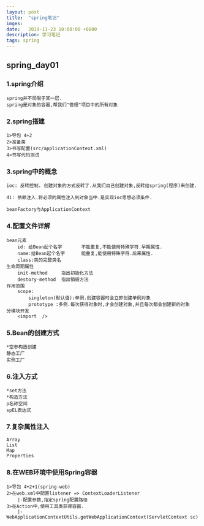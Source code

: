 ```yaml
---
layout: post
title:  "spring笔记"
imges: 
date:   2019-11-23 10:00:00 +0800
description: 学习笔记
tags: spring
---
```


## spring_day01

### 1.spring介绍
	spring并不局限于某一层.
	spring是对象的容器,帮我们"管理"项目中的所有对象
	
### 2.spring搭建
	1>导包 4+2
	2>准备类
	3>书写配置(src/applicationContext.xml)
	4>书写代码测试
	
### 3.spring中的概念
	ioc: 反转控制. 创建对象的方式反转了.从我们自己创建对象,反转给spring(程序)来创建.
	
	di: 依赖注入.将必须的属性注入到对象当中.是实现ioc思想必须条件.
	
	beanFactory与ApplicationContext
	
### 4.配置文件详解
	
	bean元素
		id:	给Bean起个名字		不能重复,不能使用特殊字符.早期属性.
		name:给Bean起个名字		能重复,能使用特殊字符.后来属性.
		class:类的完整类名
	生命周期属性
		init-method		指出初始化方法
		destory-method  指出销毁方法
	作用范围
		scope: 
			singleton(默认值):单例.创建容器时会立即创建单例对象
			prototype :多例.每次获得对象时,才会创建对象,并且每次都会创建新的对象
	分模块开发
		<import  />
	
### 5.Bean的创建方式
	*空参构造创建
	静态工厂
	实例工厂

### 6.注入方式
	*set方法
	*构造方法
	p名称空间
	spEL表达式
	
### 7.复杂属性注入
	Array
	List
	Map
	Properties
    
### 8.在WEB环境中使用Spring容器
	1>导包 4+2+1(spring-web)
	2>在web.xml中配置listener => ContextLoaderListener
		|-配置参数,指定spring配置路径 
	3>在Action中,使用工具类获得容器.
		|-WebApplicationContextUtils.getWebApplicationContext(ServletContext sc)
	
	
	
	
	
	
	
	
	
	